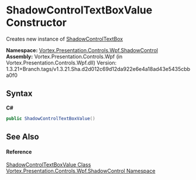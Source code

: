 # ShadowControlTextBoxValue Constructor 
 

Creates new instance of <a href="T_Vortex_Presentation_Controls_Wpf_ShadowControl_ShadowControlTextBox.md">ShadowControlTextBox</a>

**Namespace:**&nbsp;<a href="N_Vortex_Presentation_Controls_Wpf_ShadowControl.md">Vortex.Presentation.Controls.Wpf.ShadowControl</a><br />**Assembly:**&nbsp;Vortex.Presentation.Controls.Wpf (in Vortex.Presentation.Controls.Wpf.dll) Version: 1.3.21+Branch.tags/v1.3.21.Sha.d2d012c69d12da922e6e4a18ad43e5435cbba0f0

## Syntax

**C#**<br />
``` C#
public ShadowControlTextBoxValue()
```


## See Also


#### Reference
<a href="T_Vortex_Presentation_Controls_Wpf_ShadowControl_ShadowControlTextBoxValue.md">ShadowControlTextBoxValue Class</a><br /><a href="N_Vortex_Presentation_Controls_Wpf_ShadowControl.md">Vortex.Presentation.Controls.Wpf.ShadowControl Namespace</a><br />